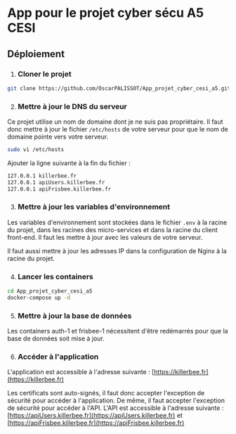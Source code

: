 # App pour le projet cyber sécu A5 CESI

## Déploiement

1. ### Cloner le projet

```bash
git clone https://github.com/OscarPALISSOT/App_projet_cyber_cesi_a5.git
```

2. ### Mettre à jour le DNS du serveur

Ce projet utilise un nom de domaine dont je ne suis pas propriétaire. Il faut donc mettre à jour le fichier `/etc/hosts` de votre serveur pour que le nom de domaine pointe vers votre serveur.

```bash
sudo vi /etc/hosts
```

Ajouter la ligne suivante à la fin du fichier :

```bash
127.0.0.1 killerbee.fr
127.0.0.1 apiUsers.killerbee.fr
127.0.0.1 apiFrisbee.killerbee.fr
```

3. ### Mettre à jour les variables d'environnement

Les variables d'environnement sont stockées dans le fichier `.env` à la racine du projet, dans les racines des micro-services et dans la racine du client front-end. Il faut les mettre à jour avec les valeurs de votre serveur.

Il faut aussi mettre à jour les adresses IP dans la configuration de Nginx à la racine du projet.

4. ### Lancer les containers

```bash
cd App_projet_cyber_cesi_a5
docker-compose up -d
```

5. ### Mettre à jour la base de données

Les containers auth-1 et frisbee-1 nécessitent d'être redémarrés pour que la base de données soit mise à jour.

6. ### Accéder à l'application

L'application est accessible à l'adresse suivante : [https://killerbee.fr](https://killerbee.fr)

Les certificats sont auto-signés, il faut donc accepter l'exception de sécurité pour accéder à l'application. De même, il faut accepter l'exception de sécurité pour accéder à l'API. L'API est accessible à l'adresse suivante : [https://apiUsers.killerbee.fr](https://apiUsers.killerbee.fr) et [https://apiFrisbee.killerbee.fr](https://apiFrisbee.killerbee.fr)